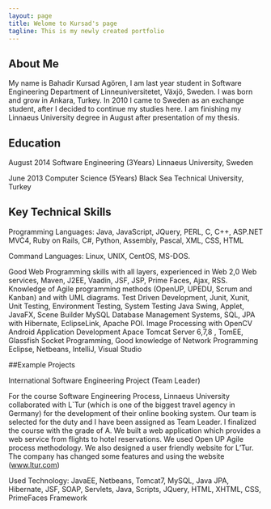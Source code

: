 ```yaml
---
layout: page
title: Welome to Kursad's page 
tagline: This is my newly created portfolio
---
```





## About Me

My name is Bahadir Kursad Agören, I am last year student in Software Engineering Department of
Linneuniversitetet, Växjö, Sweden. I was born and grow in Ankara, Turkey. In 2010 I came to Sweden as an
exchange student, after I decided to continue my studies here. I am finishing my Linnaeus University degree in
August after presentation of my thesis.

## Education

August 2014      Software Engineering (3Years) Linnaeus University, Sweden 

June   2013      Computer Science (5Years) Black Sea Technical University, Turkey

## Key Technical Skills

Programming Languages: Java, JavaScript, JQuery, PERL, C, C++, ASP.NET MVC4, Ruby on Rails, C#, Python, Assembly, Pascal, XML, CSS, HTML

Command Languages: Linux, UNIX, CentOS, MS-DOS.

 Good Web Programming skills with all layers, experienced in Web 2,0 Web services, Maven, J2EE, Vaadin, JSF,  JSP,  Prime Faces, Ajax, RSS.
 Knowledge of Agile programming methods (OpenUP, UPEDU, Scrum and Kanban) and with UML diagrams.
 Test Driven Development, Junit, Xunit, Unit Testing, Environment Testing, System Testing
 Java Swing, Applet, JavaFX, Scene Builder
 MySQL Database Management Systems, SQL, JPA with Hibernate, EclipseLink, Apache POI.
 Image Processing with OpenCV
 Android Application Development
 Apace Tomcat Server 6,7,8 , TomEE, Glassfish
 Socket Programming, Good knowledge of Network Programming
 Eclipse, Netbeans, IntelliJ, Visual Studio

##Example Projects

International Software Engineering Project (Team Leader)

For the course Software Engineering Process, Linnaeus University collaborated with L`Tur (which is one of the biggest travel agency in Germany) for the development of their online booking system. Our team is selected for the duty and I have been assigned as Team Leader. I finalized the course with the grade of A. 
We built a web application which provides a web service from flights to hotel reservations. We used Open UP Agile process methodology. We also designed a user friendly website for L’Tur. The company has changed some features and using the website (www.ltur.com) 

Used Technology: JavaEE, Netbeans, Tomcat7, MySQL, Java JPA, Hibernate, JSF, SOAP, Servlets, 
Java, Scripts, JQuery, HTML, XHTML, CSS, PrimeFaces Framework



  




